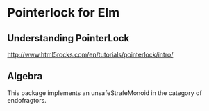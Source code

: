 # Pointerlock for Elm

## Understanding PointerLock

http://www.html5rocks.com/en/tutorials/pointerlock/intro/

## Algebra

This package implements an unsafeStrafeMonoid in the category of endofragtors.
